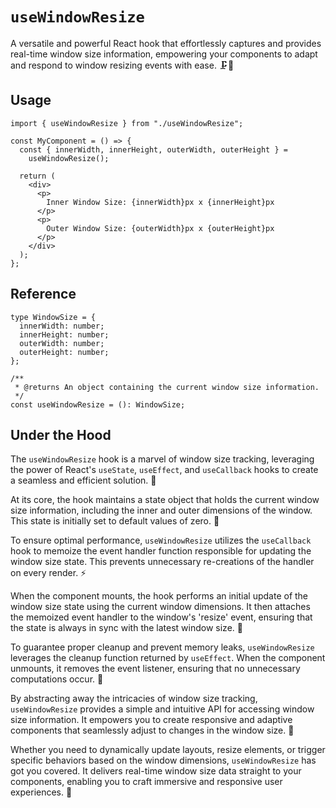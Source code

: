 # `useWindowResize`

A versatile and powerful React hook that effortlessly captures and provides real-time window size information, empowering your components to adapt and respond to window resizing events with ease. 🗜📏

## Usage

```tsx
import { useWindowResize } from "./useWindowResize";

const MyComponent = () => {
  const { innerWidth, innerHeight, outerWidth, outerHeight } =
    useWindowResize();

  return (
    <div>
      <p>
        Inner Window Size: {innerWidth}px x {innerHeight}px
      </p>
      <p>
        Outer Window Size: {outerWidth}px x {outerHeight}px
      </p>
    </div>
  );
};
```

## Reference

```tsx
type WindowSize = {
  innerWidth: number;
  innerHeight: number;
  outerWidth: number;
  outerHeight: number;
};

/**
 * @returns An object containing the current window size information.
 */
const useWindowResize = (): WindowSize;
```

## Under the Hood
The `useWindowResize` hook is a marvel of window size tracking, leveraging the power of React's `useState`, `useEffect`, and `useCallback` hooks to create a seamless and efficient solution. 🎨

At its core, the hook maintains a state object that holds the current window size information, including the inner and outer dimensions of the window. This state is initially set to default values of zero. 🌟

To ensure optimal performance, `useWindowResize` utilizes the `useCallback` hook to memoize the event handler function responsible for updating the window size state. This prevents unnecessary re-creations of the handler on every render. ⚡

When the component mounts, the hook performs an initial update of the window size state using the current window dimensions. It then attaches the memoized event handler to the window's 'resize' event, ensuring that the state is always in sync with the latest window size. 🎯

To guarantee proper cleanup and prevent memory leaks, `useWindowResize` leverages the cleanup function returned by `useEffect`. When the component unmounts, it removes the event listener, ensuring that no unnecessary computations occur. 🧹

By abstracting away the intricacies of window size tracking, `useWindowResize` provides a simple and intuitive API for accessing window size information. It empowers you to create responsive and adaptive components that seamlessly adjust to changes in the window size. 💪

Whether you need to dynamically update layouts, resize elements, or trigger specific behaviors based on the window dimensions, `useWindowResize` has got you covered. It delivers real-time window size data straight to your components, enabling you to craft immersive and responsive user experiences. 🌟

